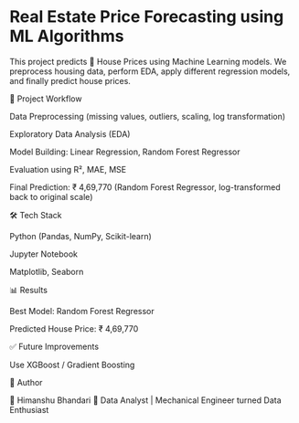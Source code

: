 # Real Estate Price Forecasting using ML Algorithms
This project predicts 🏡 House Prices using Machine Learning models. We preprocess housing data, perform EDA, apply different regression models, and finally predict house prices.

📌 Project Workflow

Data Preprocessing (missing values, outliers, scaling, log transformation)

Exploratory Data Analysis (EDA)

Model Building: Linear Regression, Random Forest Regressor

Evaluation using R², MAE, MSE

Final Prediction: ₹ 4,69,770 (Random Forest Regressor, log-transformed back to original scale)

🛠️ Tech Stack

Python (Pandas, NumPy, Scikit-learn)

Jupyter Notebook

Matplotlib, Seaborn

📊 Results

Best Model: Random Forest Regressor

Predicted House Price: ₹ 4,69,770

✅ Future Improvements

Use XGBoost / Gradient Boosting

📌 Author

👤 Himanshu Bhandari
🚀 Data Analyst | Mechanical Engineer turned Data Enthusiast
